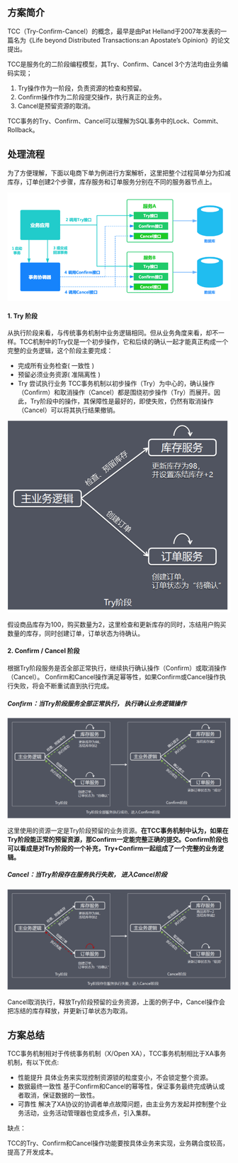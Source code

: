 ## 方案简介

TCC（Try-Confirm-Cancel）的概念，最早是由Pat Helland于2007年发表的一篇名为《Life beyond Distributed Transactions:an Apostate’s Opinion》的论文提出。

TCC是服务化的二阶段编程模型，其Try、Confirm、Cancel 3个方法均由业务编码实现；

1. Try操作作为一阶段，负责资源的检查和预留。
2. Confirm操作作为二阶段提交操作，执行真正的业务。
3. Cancel是预留资源的取消。

TCC事务的Try、Confirm、Cancel可以理解为SQL事务中的Lock、Commit、Rollback。



## 处理流程

为了方便理解，下面以电商下单为例进行方案解析，这里把整个过程简单分为扣减库存，订单创建2个步骤，库存服务和订单服务分别在不同的服务器节点上。

![tcc-4](./images/tcc-4.png)

#### 1. Try 阶段

从执行阶段来看，与传统事务机制中业务逻辑相同。但从业务角度来看，却不一样。TCC机制中的Try仅是一个初步操作，它和后续的确认一起才能真正构成一个完整的业务逻辑，这个阶段主要完成：

- 完成所有业务检查( 一致性 )
- 预留必须业务资源( 准隔离性 )
- Try 尝试执行业务 TCC事务机制以初步操作（Try）为中心的，确认操作（Confirm）和取消操作（Cancel）都是围绕初步操作（Try）而展开。因此，Try阶段中的操作，其保障性是最好的，即使失败，仍然有取消操作（Cancel）可以将其执行结果撤销。

![tcc-1](./images/tcc-1.png)

假设商品库存为100，购买数量为2，这里检查和更新库存的同时，冻结用户购买数量的库存，同时创建订单，订单状态为待确认。

#### 2. Confirm / Cancel 阶段

根据Try阶段服务是否全部正常执行，继续执行确认操作（Confirm）或取消操作（Cancel）。 Confirm和Cancel操作满足幂等性，如果Confirm或Cancel操作执行失败，将会不断重试直到执行完成。

##### Confirm：当Try阶段服务全部正常执行， 执行确认业务逻辑操作

![tcc-2](./images/tcc-2.png)

这里使用的资源一定是Try阶段预留的业务资源。**在TCC事务机制中认为，如果在Try阶段能正常的预留资源，那Confirm一定能完整正确的提交。Confirm阶段也可以看成是对Try阶段的一个补充，Try+Confirm一起组成了一个完整的业务逻辑。**



##### Cancel：当Try阶段存在服务执行失败， 进入Cancel阶段

![tcc-3](./images/tcc-3.png)

Cancel取消执行，释放Try阶段预留的业务资源，上面的例子中，Cancel操作会把冻结的库存释放，并更新订单状态为取消。



## 方案总结

TCC事务机制相对于传统事务机制（X/Open XA），TCC事务机制相比于XA事务机制，有以下优点:

- 性能提升 具体业务来实现控制资源锁的粒度变小，不会锁定整个资源。
- 数据最终一致性 基于Confirm和Cancel的幂等性，保证事务最终完成确认或者取消，保证数据的一致性。
- 可靠性 解决了XA协议的协调者单点故障问题，由主业务方发起并控制整个业务活动，业务活动管理器也变成多点，引入集群。

缺点：

 TCC的Try、Confirm和Cancel操作功能要按具体业务来实现，业务耦合度较高，提高了开发成本。